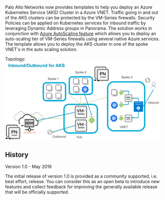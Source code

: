 Palo Alto Networks now provides templates to help you deploy an Azure Kubernetes Service (AKS) Cluster in a Azure VNET. Traffic going in and out of the AKS clusters can be protected by the VM-Series firewalls. Security Policies can be applied on Kubernetes services for inbound traffic by leveraging Dynamic Address groups in Panorama. The solution works in conjunction with [Azure AutoScaling feature](https://github.com/PaloAltoNetworks/azure-autoscaling) which allows you to deploy an auto-scaling tier of VM-Series firewalls using several native Azure services. The template allows you to deploy the AKS cluster in one of the spoke VNET's in the auto scaling solution.

Topology: 
![alt text](https://github.com/PaloAltoNetworks/azure-aks/blob/master/AKS-pic.png "Logo Title Text 1")



## History

Version 1.0 - May 2019

The initial release of version 1.0 is provided as a community supported, i.e. best effort, release. You can consider this as an open beta to introduce new features and collect feedback for improving the generally available release that will be officially supported.
